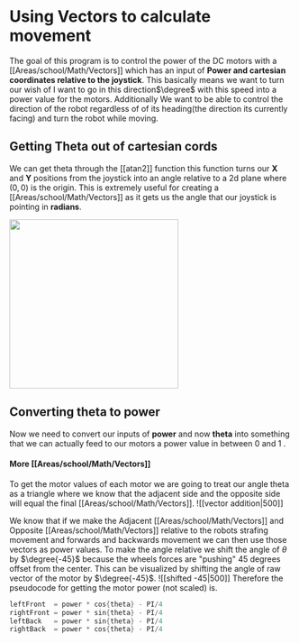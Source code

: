 

# Using Vectors to calculate movement 
The goal of this program is to control the power of the DC motors with a [[Areas/school/Math/Vectors]] which has an input of **Power and cartesian coordinates relative to the joystick**. This basically means we want to turn our wish of I want to go in this direction$\degree$ with this speed into a power value for the motors. Additionally We want to be able to control the direction of the robot regardless of of its heading(the direction its currently facing) and turn the robot while moving. 


## Getting Theta out of cartesian cords
We can get theta through the [[atan2]] function this function turns our **X** and **Y** positions from the joystick into an angle relative to a 2d plane where $(0,0)$ is the origin. This is extremely useful for creating a [[Areas/school/Math/Vectors]] as it gets us the angle that our joystick is pointing in **radians**.

<img src = "https://i.imgur.com/1RwHVEp.png" width =300>



## Converting theta to power
Now we need to convert our inputs of **power** and now **theta** into something that we can actually feed to our motors a power value in between $0$ and $1$ .
#### More [[Areas/school/Math/Vectors]] 
To get the motor values of each motor we are going to treat our angle theta as a triangle where we know that the adjacent side and the opposite side will equal the final [[Areas/school/Math/Vectors]].
![[vector addition|500]]



We know that if we make the Adjacent [[Areas/school/Math/Vectors]] and Opposite [[Areas/school/Math/Vectors]] relative to the robots strafing movement and forwards and backwards movement we can then use those vectors as power values. To make the angle relative we shift the angle of $\theta$ by $\degree{-45}$ because the wheels forces are "pushing" 45 degrees offset from the center. This can be visualized by shifting the angle of raw vector of the motor by $\degree{-45}$.
![[shifted -45|500]]
Therefore the pseudocode for getting the motor power (not scaled) is.   
```java
leftFront  = power * cos{theta} - PI/4
rightFront = power * sin{theta} - PI/4
leftBack   = power * sin{theta} - PI/4
rightBack  = power * cos{theta} - PI/4
```
 